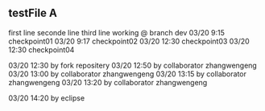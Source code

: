 ## testFile A
first line
seconde line
third line working @ branch dev
03/20 9:15 checkpoint01
03/20 9:17 checkpoint02
03/20 12:30 checkpoint03
03/20 12:30 checkpoint04

03/20 12:30 by fork repositery
03/20 12:50 by collaborator zhangwengeng
03/20 13:00 by collaborator zhangwengeng
03/20 13:15 by collaborator zhangwengeng
03/20 13:20 by collaborator zhangwengeng

03/20 14:20 by eclipse
